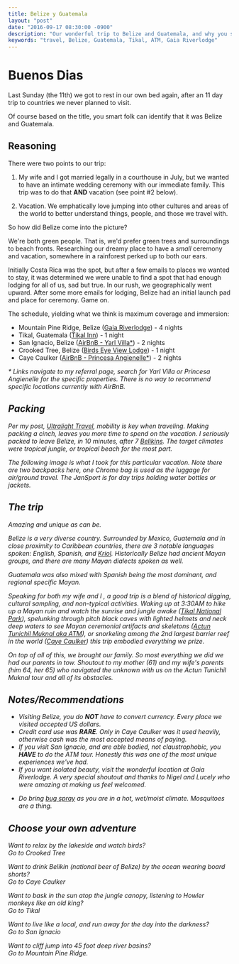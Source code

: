 ```yaml
---
title: Belize y Guatemala
layout: "post"
date: "2016-09-17 08:30:00 -0900"
description: "Our wonderful trip to Belize and Guatemala, and why you should go."
keywords: "travel, Belize, Guatemala, Tikal, ATM, Gaia Riverlodge"
---
```


# Buenos Dias

Last Sunday (the 11th) we got to rest in our own bed again, after an 11 day trip to countries we never planned to visit.

<a href="/assets/img/2016/09/17/tikal_pano.jpg" target="_blank" aria-label="Panoramic photo of Tikal's Grand Plaza">
	<amp-img src="/assets/img/2016/09/17/thmb_tikal_pano.jpg" alt="Panoramic photo of Tikal's Grand Plaza" height="152" width="600"></amp-img>
</a>

Of course based on the title, you smart folk can identify that it was Belize and Guatemala.

## Reasoning

There were two points to our trip:

  1. My wife and I got married legally in a courthouse in July, but we wanted to have an intimate wedding ceremony with our immediate family. This trip was to do that **AND** vacation (see point #2 below).

 2. Vacation. We emphatically love jumping into other cultures and areas of the world to better understand
 things, people, and those we travel with.

So how did Belize come into the picture?

We're both green people. That is, we'd prefer green trees and surroundings to beach fronts.
Researching our dreamy place to have a *small* ceremony and vacation, somewhere in a rainforest
perked up to both our ears.

<!--excerpt-->

Initially Costa Rica was the spot, but after a few emails to places we wanted to stay, it was determined we were unable to find a spot that had enough lodging for all of us, sad but true.
In our rush, we geographically went upward. After some more emails for lodging, Belize had an initial launch pad and place for ceremony. Game on.

<a href="/assets/img/2016/09/17/gaia_pano.jpg" target="_blank" aria-label="Panoramic photo from Gaia Riverlodge">
	<amp-img src="/assets/img/2016/09/17/thmb_gaia_pano.jpg" alt="Panoramic photo from Gaia Riverlodge" height="154" width="600"></amp-img>
</a>

The schedule, yielding what we think is maximum coverage and immersion:
- Mountain Pine Ridge, Belize (<a href="http://www.gaiariverlodge.com/" aria-label="Gaia Riverlodge" target="_blank">Gaia Riverlodge</a>) - 4 nights
- Tikal, Guatemala (<a href="http://www.tikalinnsunrise.com/" aria-label="" target="_blank">Tikal Inn</a>) - 1 night
- San Ignacio, Belize (<a href="https://www.airbnb.com/c/patrickh531" aria-label="Yarl Villa on AirBnB" target="_blank">AirBnB - Yarl Villa*</a>) - 2 nights
- Crooked Tree, Belize (<a href="http://www.birdseyeviewbelize.com/" aria-label="Birds Eye View Lodge" target="_blank">Birds Eye View Lodge</a>) - 1 night
- Caye Caulker (<a href="https://www.airbnb.com/c/patrickh531" aria-label="Princesa Angienelle on AirBnB" target="_blank">AirBnB - Princesa Angienelle*</a>) - 2 nights

<em>* Links navigate to my referral page, search for Yarl Villa or Princesa Angienelle for the specific properties. There is no way to recommend specific locations currently with AirBnB.


## Packing
Per my post, <a href="{% post_url 2016-03-27-ultralight-travel %}" aria-label="Blog post on Ultralight travel" target="_blank">Ultralight Travel</a>, mobility is key when traveling. Making packing a cinch, leaves you more time to spend on the vacation. I seriously packed to leave Belize, in 10 minutes, after 7 <a href="http://www.belikin.com/" aria-label="Belikin Beer" target="_blank">Belikins</a>. The target climates were tropical jungle, or tropical beach for the most part.

 The following image is what I took for this particular vacation. Note there are two backpacks here, one Chrome bag is used as the luggage for air/ground travel. The JanSport is for day trips holding water bottles or jackets.


<a href="/assets/img/2016/09/17/belize_pack.jpg" target="_blank" aria-label="Link to full size image of my pack for Belize">
	<amp-img src="/assets/img/2016/09/17/thmb_belize_pack.jpg" alt="My pack for Belize" height="200" width="267"></amp-img>
</a>

## The trip

Amazing and unique as can be.

Belize is a very diverse country. Surrounded by Mexico, Guatemala and in close proximity to Caribbean countries, there are 3 notable languages spoken: English, Spanish, and <a href="https://en.wikipedia.org/wiki/Belizean_Creole" aria-label="Wikipedia article on Kriol" target="_blank">Kriol</a>. Historically Belize had ancient Mayan groups, and there are many Mayan dialects spoken as well.

Guatemala was also mixed with Spanish being the most dominant, and regional specific Mayan.

Speaking for both my wife and I , a good trip is a blend of historical digging, cultural sampling, and non-typical activities. Waking up at 3:30AM to hike up a Mayan ruin and watch the sunrise and jungle awake (<a href="https://en.wikipedia.org/wiki/Tikal" aria-label="Wikipedia article on Tikal National Park" target="_blank">Tikal National Park</a>), spelunking through pitch black caves with lighted helmets and neck deep waters to see Mayan ceremonial artifacts and skeletons (<a href="https://en.wikipedia.org/wiki/Actun_Tunichil_Muknal" aria-label="Wikipedia article on ATM" target="_blank">Actun Tunichil Muknal aka ATM</a>), or snorkeling among the 2nd largest barrier reef in the world (<a href="https://en.wikipedia.org/wiki/Belize_Barrier_Reef" aria-label="Wikipedia article on Caye Caulker" target="_blank">Caye Caulker</a>) this trip embodied everything we prize.

On top of all of this, we brought our family. So most everything we did we had our parents in tow. Shoutout to my mother (61) and my wife's parents (him 64, her 65) who navigated the unknown with us on the Actun Tunichil Muknal tour and all of its obstacles.


## Notes/Recommendations

 - Visiting Belize, you do **NOT** have to convert currency. Every place we visited accepted US dollars.
 - Credit card use was **RARE**. Only in Caye Caulker was it used heavily, otherwise cash was the most accepted means of paying.
 - If you visit San Ignacio, and are able bodied, not claustrophobic, you **HAVE** to do the ATM tour. Honestly this was one of the most unique experiences we've had.
 - If you want isolated beauty, visit the wonderful location at Gaia Riverlodge. A very special shoutout and thanks to Nigel and Lucely who were amazing at making us feel welcomed.

 <a href="/assets/img/2016/09/17/gaia_ceremony.jpg" target="_blank" aria-label="Gaia's beautiful decoration for our ceremony">
 	<amp-img src="/assets/img/2016/09/17/thmb_gaia_ceremony.jpg" alt="Gaia's beautiful decoration for our ceremony" height="225" width="300"></amp-img>
 </a>

 - Do bring <a href="http://amzn.to/2cArclX" aria-label="Amazon link to bug spray" target="_blank">bug spray</a> as you are in a hot, wet/moist climate. Mosquitoes are a thing.

## Choose your own adventure

 Want to relax by the lakeside and watch birds?  
 Go to Crooked Tree

 Want to drink Belikin (national beer of Belize) by the ocean wearing board shorts?  
 Go to Caye Caulker

 Want to bask in the sun atop the jungle canopy, listening to Howler monkeys like an old king?  
 Go to Tikal

 Want to live like a local, and run away for the day into the darkness?  
 Go to San Ignacio

 Want to cliff jump into 45 foot deep river basins?  
 Go to Mountain Pine Ridge.
